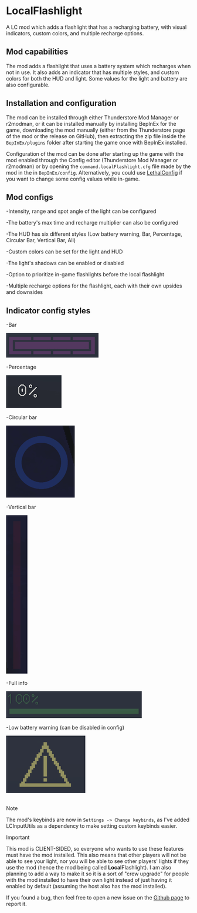# LocalFlashlight
A LC mod which adds a flashlight that has a recharging battery, with visual indicators, custom colors, and multiple recharge options.

## Mod capabilities
The mod adds a flashlight that uses a battery system which recharges when not in use. It also adds an indicator that has multiple styles, and custom colors for both the HUD and light. Some values for the light and battery are also configurable.

## Installation and configuration

The mod can be installed through either Thunderstore Mod Manager or r2modman, or it can be installed manually by installing BepInEx for the game, downloading the mod manually (either from the Thunderstore page of the mod or the release on GitHub), then extracting the zip file inside the ```BepInEx/plugins``` folder after starting the game once with BepInEx installed.

Configuration of the mod can be done after starting up the game with the mod enabled through the Config editor (Thunderstore Mod Manager or r2modman) or by opening the ```command.localFlashlight.cfg``` file made by the mod in the in ```BepInEx/config```.
Alternatively, you could use [LethalConfig](https://thunderstore.io/c/lethal-company/p/AinaVT/LethalConfig/) if you want to change some config values while in-game.

## Mod configs

-Intensity, range and spot angle of the light can be configured

-The battery's max time and recharge multiplier can also be configured

-The HUD has six different styles (Low battery warning, Bar, Percentage, Circular Bar, Vertical Bar, All)

-Custom colors can be set for the light and HUD

-The light's shadows can be enabled or disabled

-Option to prioritize in-game flashlights before the local flashlight

-Multiple recharge options for the flashlight, each with their own upsides and downsides

## Indicator config styles

-Bar

![bar style](https://github.com/ever39/LocalFlashlight/raw/main/assets/readmeAssets/barStyle.gif)

-Percentage

![percent style](https://github.com/ever39/LocalFlashlight/raw/main/assets/readmeAssets/percentageStyle.gif)

-Circular bar

![circular style](https://github.com/ever39/LocalFlashlight/raw/main/assets/readmeAssets/circularBar.gif)

-Vertical bar

![vertical style](https://github.com/ever39/LocalFlashlight/raw/main/assets/readmeAssets/verticalBar.gif)

-Full info

![full style](https://github.com/ever39/LocalFlashlight/raw/main/assets/readmeAssets/fullStyle.gif)

-Low battery warning (can be disabled in config)

![low battery warning](https://github.com/ever39/LocalFlashlight/raw/main/assets/readmeAssets/disabledWarning.png)

##

>[!NOTE]
>The mod's keybinds are now in ```Settings -> Change keybinds```, as I've added LCInputUtils as a dependency to make setting custom keybinds easier.


>[!IMPORTANT]
>This mod is CLIENT-SIDED, so everyone who wants to use these features must have the mod installed.
>This also means that other players will not be able to see your light, nor you will be able to see other players' lights if they use the mod (hence the mod being called **Local**Flashlight).
I am also planning to add a way to make it so it is a sort of "crew upgrade" for people with the mod installed to have their own light instead of just having it enabled by default (assuming the host also has the mod installed).

If you found a bug, then feel free to open a new issue on the [Github page](https://github.com/ever39/LocalFlashlight/issues) to report it.
